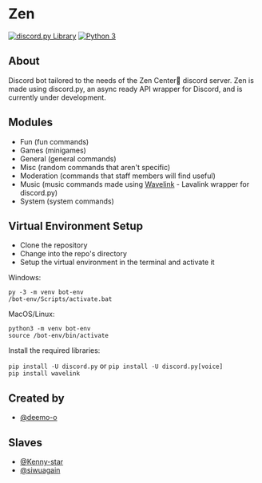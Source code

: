 # Zen
[![discord.py Library](https://img.shields.io/badge/discord.py-2.1.0-blue.svg)](https://github.com/Rapptz/discord.py)
[![Python 3](https://img.shields.io/badge/python-3.10-blue.svg)](https://www.python.org/)

## About
Discord bot tailored to the needs of the Zen Center🍃 discord server. Zen is made using discord.py, an async ready API wrapper for Discord, and is currently under development.

## Modules
- Fun (fun commands)
- Games (minigames)
- General (general commands)
- Misc (random commands that aren't specific)
- Moderation (commands that staff members will find useful)
- Music (music commands made using [Wavelink](https://github.com/PythonistaGuild/Wavelink "Wavelink") - Lavalink wrapper for discord.py)
- System (system commands)

## Virtual Environment Setup

- Clone the repository
- Change into the repo's directory
- Setup the virtual environment in the terminal and activate it

Windows:

`py -3 -m venv bot-env`\
`/bot-env/Scripts/activate.bat`

MacOS/Linux:

`python3 -m venv bot-env`\
`source /bot-env/bin/activate`

Install the required libraries:

`pip install -U discord.py` or `pip install -U discord.py[voice]`\
`pip install wavelink`

## Created by
- [@deemo-o](https://www.github.com/deemo-o)

## Slaves
- [@Kenny-star](https://github.com/Kenny-star)
- [@siwuagain](https://github.com/siwuagain)
